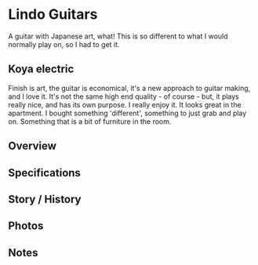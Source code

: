 # Lindo Guitars

A guitar with Japanese art, what! This is so different to what I would normally play on, so I had to get it.

## Koya electric

Finish is art, the guitar is economical, it's a new approach to guitar making, and I love it. It's not the same high end quality - of course - but, it plays really nice, and has its own purpose. I really enjoy it. It looks great in the apartment. I bought something 'different', something to just grab and play on. Something that is a bit of furniture in the room. 

## Overview

## Specifications

## Story / History

## Photos

## Notes

